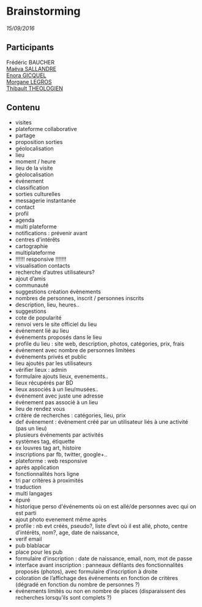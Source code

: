 # Brainstorming
*15/09/2016*

## Participants
Frédéric BAUCHER  
[Maëva SALLANDRE](https://github.com/Lueva)  
[Enora GICQUEL](https://github.com/Kahmeset)  
[Morgane LEGROS](https://github.com/morgane1806)  
[Thibault THEOLOGIEN](https://github.com/MacBootglass)

## Contenu

* visites
* plateforme collaborative
* partage
* proposition sorties
* géolocalisation
* lieu
* moment / heure
* lieu de la visite
* géolocalisation
* événement
* classification
* sorties culturelles
* messagerie instantanée
* contact
* profil
* agenda
* multi plateforme
* notifications : prévenir avant
* centres d'intérêts
* cartographie
* multiplateforme
* !!!!!! responsive !!!!!!!
* visualisation contacts
* recherche d’autres utilisateurs?
* ajout d’amis
* communauté
* suggestions création évènements
* nombres de personnes, inscrit / personnes inscrits
* description, lieu, heures..
* suggestions
* cote de popularité
* renvoi vers le site officiel du lieu
* événement lié au lieu
* événements proposés dans le lieu
* profile du lieu : site web, description, photos, catégories, prix, frais
* événement avec nombre de personnes limitées
* événements privés et public
* lieu ajoutés par les utilisateurs
* vérifier lieux : admin
* formulaire ajouts lieux, evenements..
* lieux récupérés par BD
* lieux associés à un lieu/musées..
* événement avec juste une adresse
* événement pas associé à un lieu
* lieu de rendez vous
* critère de recherches : catégories, lieu, prix
* def événement : événement créé par un utilisateur liés à une activité (pas un lieu)
* plusieurs événements par activités
* systèmes tag, étiquette
* ex louvres tag art, histoire
* inscriptions par fb, twitter, google+..
* plateforme : web responsive
* après application
* fonctionnalités hors ligne
* tri par critères à proximités
* traduction
* multi langages
* épuré
* historique perso d'événements où on est allé/de personnes avec qui on est parti
* ajout photo evenement même après
* profile : nb evt créés, pseudo?, liste d’evt où il est allé, photo, centre d’intérêts, nom?, age, date de naissance,
* verif email
* pub blablacar
* place pour les pub
* formulaire d’inscription : date de naissance, email, nom, mot de passe
* interface avant inscription : panneaux défilants des fonctionnalités proposés (photos), avec formulaire d’inscription à droite
* coloration de l’affichage des événements en fonction de critères (dégradé en fonction du nombre de personnes ?)
* événements limités ou non en nombre de places (disparaissent des recherches lorsqu’ils sont complets ?)
